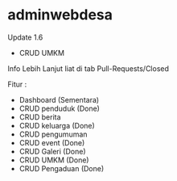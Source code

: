 # adminwebdesa
Update 1.6

- CRUD UMKM
  
Info Lebih Lanjut liat di tab Pull-Requests/Closed

Fitur :
- Dashboard (Sementara)
- CRUD penduduk (Done)
- CRUD berita 
- CRUD keluarga (Done)
- CRUD pengumuman
- CRUD event (Done)
- CRUD Galeri (Done)
- CRUD UMKM (Done)
- CRUD Pengaduan (Done)
